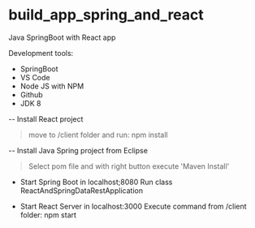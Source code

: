# build_app_spring_and_react
Java SpringBoot with React app

Development tools: 
- SpringBoot
- VS Code 
- Node JS with NPM
- Github
- JDK 8

-- Install React project
  > move to /client folder and run: npm install
  
-- Install Java Spring project from Eclipse
  > Select pom file and with right button execute 'Maven Install'

- Start Spring Boot in localhost;8080
Run class ReactAndSpringDataRestApplication

- Start React Server in localhost:3000
Execute command from /client folder: npm start
